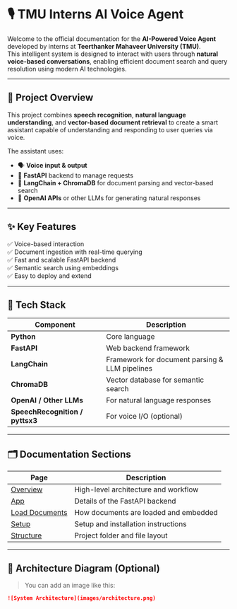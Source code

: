 # 🎙️ TMU Interns AI Voice Agent

Welcome to the official documentation for the **AI-Powered Voice Agent** developed by interns at **Teerthanker Mahaveer University (TMU)**.  
This intelligent system is designed to interact with users through **natural voice-based conversations**, enabling efficient document search and query resolution using modern AI technologies.

---

## 🧠 Project Overview

This project combines **speech recognition**, **natural language understanding**, and **vector-based document retrieval** to create a smart assistant capable of understanding and responding to user queries via voice.

The assistant uses:
- 🗣️ **Voice input & output**
- 🤖 **FastAPI** backend to manage requests
- 🧾 **LangChain + ChromaDB** for document parsing and vector-based search
- 🔗 **OpenAI APIs** or other LLMs for generating natural responses

---

## ✨ Key Features

✅ Voice-based interaction  
✅ Document ingestion with real-time querying  
✅ Fast and scalable FastAPI backend  
✅ Semantic search using embeddings  
✅ Easy to deploy and extend

---

## 🧰 Tech Stack

| Component | Description |
|----------|-------------|
| **Python** | Core language |
| **FastAPI** | Web backend framework |
| **LangChain** | Framework for document parsing & LLM pipelines |
| **ChromaDB** | Vector database for semantic search |
| **OpenAI / Other LLMs** | For natural language responses |
| **SpeechRecognition / pyttsx3** | For voice I/O (optional) |

---

## 🗂️ Documentation Sections

| Page | Description |
|------|-------------|
| [Overview](overview.md) | High-level architecture and workflow |
| [App](app.md) | Details of the FastAPI backend |
| [Load Documents](load_documents.md) | How documents are loaded and embedded |
| [Setup](setup.md) | Setup and installation instructions |
| [Structure](structure.md) | Project folder and file layout |

---

## 📌 Architecture Diagram (Optional)

> You can add an image like this:
```markdown
![System Architecture](images/architecture.png)
